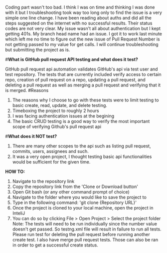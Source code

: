 Coding part wasn't too bad. I think I was on time and thinking I was done with it but I troubleshooting took way too long only to find the issue is a very simple one line change.
I have been reading about auths and did all the steps suggested on the internet with no successful results. Their status codes are not very clear. My issue wasn't all about
authentication but I kept getting 401s. My branch head name had an issue. I got it to work last minute which left me no time to figure out the new issue of Pull Request Number is not
getting passed to my value for get calls. I will continue troubleshooting but submitting the project as is.

#**What is GitHub pull request API testing and what does it test?**

GitHub pull request api automation validates GitHub's api via test user and test repository. The tests that are currently
included verify access to certain repo, creation of pull request on a repo, updating a pull request, and deleting a pull
request as well as merging a pull request and verifying that it is merged.
#Reasons
1. The reasons why I choose to go with these tests were to limit testing to basic create, read, update, and delete testing.
2. Timeboxing the project to roughly 2 hours
3. I was facing authentication issues at the begining
4. The basic CRUD testing is a good way to verify the most important scope of verifying Github's pull request api

#**What does it NOT test?**
1. There are many other scopes to the api such as listing pull request, commits, users, assignees and such.
2. It was a very open project, I thought testing basic api functionalities would be sufficient for the given time.

**HOW TO:**

1. Navigate to the repository link
2. Copy the repository link from the 'Clone or Download button'
3. Open Git bash (or any other command prompt of choice)
4. Navigate to the folder where you would like to save the project to
5. Type in the following command: 'git clone {Repository URL}'
6. Once the project is cloned to your local machine, open the project in InteliJ
7. You can do so by clicking File > Open Project > Select the project folder
Note:
The tests will need to be run individually since the number value doesn't get passed. So testng.xml file will result in failure to run all tests. Please run test for deleting the pull request before running another create test.
I also have merge pull request tests. Those can also be ran in order to get a successful create status.


